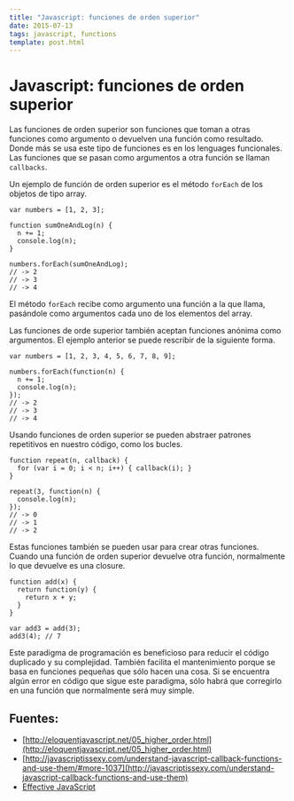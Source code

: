 ```yaml
---
title: "Javascript: funciones de orden superior"
date: 2015-07-13
tags: javascript, functions
template: post.html
---
```


# Javascript: funciones de orden superior

Las funciones de orden superior son funciones que toman a otras funciones como argumento o devuelven una función como resultado. Donde más se usa este tipo de funciones es en los lenguages funcionales. Las funciones que se pasan como argumentos a otra función se llaman `callbacks`.

Un ejemplo de función de orden superior es el método `forEach` de los objetos de tipo array.

    var numbers = [1, 2, 3];

    function sumOneAndLog(n) {
      n += 1;
      console.log(n);
    }

    numbers.forEach(sumOneAndLog);
    // -> 2
    // -> 3
    // -> 4

El método `forEach` recibe como argumento una función a la que llama, pasándole como argumentos cada uno de los elementos del array.

Las funciones de orde superior también aceptan funciones anónima como argumentos. El ejemplo anterior se puede rescribir de la siguiente forma.

    var numbers = [1, 2, 3, 4, 5, 6, 7, 8, 9];

    numbers.forEach(function(n) {
      n += 1;
      console.log(n);
    });
    // -> 2
    // -> 3
    // -> 4

Usando funciones de orden superior se pueden abstraer patrones repetitivos en nuestro código, como los bucles.

    function repeat(n, callback) {
      for (var i = 0; i < n; i++) { callback(i); }
    }

    repeat(3, function(n) {
      console.log(n);
    });
    // -> 0
    // -> 1
    // -> 2

Estas funciones también se pueden usar para crear otras funciones. Cuando una función de orden superior devuelve otra función, normalmente lo que devuelve es una closure.

    function add(x) {
      return function(y) {
        return x + y;
      }
    }

    var add3 = add(3);
    add3(4); // 7

Este paradigma de programación es beneficioso para reducir el código duplicado y su complejidad. También facilita el mantenimiento porque se basa en funciones pequeñas que sólo hacen una cosa. Si se encuentra algún error en código que sigue este paradigma, sólo habrá que corregirlo en una función que normalmente será muy simple.

## Fuentes:
* [http://eloquentjavascript.net/05_higher_order.html](http://eloquentjavascript.net/05_higher_order.html)
* [http://javascriptissexy.com/understand-javascript-callback-functions-and-use-them/#more-1037](http://javascriptissexy.com/understand-javascript-callback-functions-and-use-them)
* [Effective JavaScript](http://www.amazon.es/Effective-JavaScript-Specific-Software-Development/dp/0321812182)
